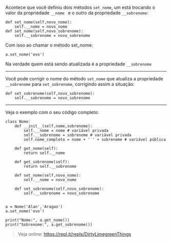 Acontece que você definiu dois métodos `set_nome`, um está trocando o valor da propriedade `__nome ` e o outro da propriedade `__sobrenome`:

    def set_nome(self,novo_nome):
        self.__nome = novo_nome
    def set_nome(self,novo_sobrenome):
        self.__sobrenome = novo_sobrenome

Com isso ao chamar o método set_nome:

    a.set_nome('ovo')

Na verdade quem está sendo atualizada é a propriedade `__sobrenome`


----------

Você pode corrigir o nome do método `set_nome` que atualiza a propriedade `__sobrenome` para `set_sobrenome`, corrigindo assim a situação:

    def set_sobrenome(self,novo_sobrenome):
        self.__sobrenome = novo_sobrenome


----------

Veja o exemplo com o seu código completo:

    class Nome:
        def __init__(self,nome,sobrenome):
            self.__nome = nome # variável privada
            self.__sobrenome = sobrenome # variável privada
            self.nome_completo = nome + ' ' + sobrenome # variável pública
    
        def get_nome(self):
            return self.__nome
    
        def get_sobrenome(self):
            return self.__sobrenome
    
        def set_nome(self,novo_nome):
            self.__nome = novo_nome
    
        def set_sobrenome(self,novo_sobrenome):
            self.__sobrenome = novo_sobrenome
    
    
    a = Nome('Alan','Aragao')
    a.set_nome('ovo')
    
    print("Nome:", a.get_nome())
    print("Sobrenome:", a.get_sobrenome())

> Veja online: https://repl.it/repls/DirtyLimegreenThings
